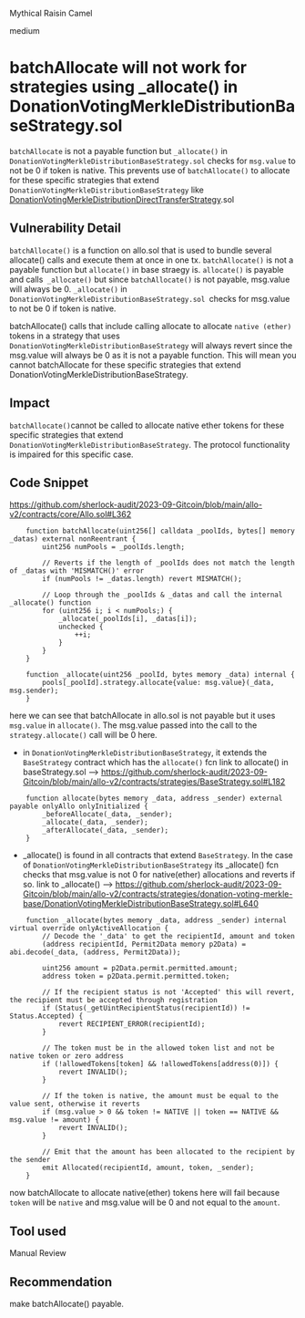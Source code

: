Mythical Raisin Camel

medium

# batchAllocate will not work for strategies using _allocate() in DonationVotingMerkleDistributionBaseStrategy.sol
`batchAllocate` is not a payable function but `_allocate()` in `DonationVotingMerkleDistributionBaseStrategy.sol` checks for `msg.value` to not be 0 if token is native. This prevents use of `batchAllocate()` to allocate for these specific strategies that  extend `DonationVotingMerkleDistributionBaseStrategy` like [DonationVotingMerkleDistributionDirectTransferStrategy](https://github.com/sherlock-audit/2023-09-Gitcoin/blob/main/allo-v2/contracts/strategies/donation-voting-merkle-distribution-direct-transfer/DonationVotingMerkleDistributionDirectTransferStrategy.sol#L26C1-L26C9).sol
## Vulnerability Detail
`batchAllocate()` is a function on allo.sol that is used to bundle several allocate() calls and execute them at once in one tx. 
`batchAllocate()` is not a payable function but `allocate()` in base straegy is. `allocate()` is payable and calls` _allocate()` but since `batchAllocate()` is not payable, msg.value will always be 0.   `_allocate()` in `DonationVotingMerkleDistributionBaseStrategy.sol `checks for msg.value to not be 0 if token is native. 

batchAllocate() calls that include calling allocate to allocate `native (ether)` tokens in a strategy that uses `DonationVotingMerkleDistributionBaseStrategy` will always revert since the msg.value will always be 0 as it is not a payable function. This will mean you cannot batchAllocate for these specific strategies that  extend DonationVotingMerkleDistributionBaseStrategy. 
## Impact
` batchAllocate() `cannot be called to allocate native ether tokens  for these specific strategies that  extend `DonationVotingMerkleDistributionBaseStrategy`. The protocol functionality is impaired for this specific case. 
## Code Snippet
https://github.com/sherlock-audit/2023-09-Gitcoin/blob/main/allo-v2/contracts/core/Allo.sol#L362
```solidity
    function batchAllocate(uint256[] calldata _poolIds, bytes[] memory _datas) external nonReentrant {
        uint256 numPools = _poolIds.length;

        // Reverts if the length of _poolIds does not match the length of _datas with 'MISMATCH()' error
        if (numPools != _datas.length) revert MISMATCH();

        // Loop through the _poolIds & _datas and call the internal _allocate() function
        for (uint256 i; i < numPools;) {
            _allocate(_poolIds[i], _datas[i]);
            unchecked {
                ++i;
            }
        }
    }

    function _allocate(uint256 _poolId, bytes memory _data) internal {
        pools[_poolId].strategy.allocate{value: msg.value}(_data, msg.sender);
    }
```
here we can see that batchAllocate in allo.sol is not payable but it uses `msg.value` in `allocate()`. The msg.value passed into the call to the `strategy.allocate()` call will be 0 here. 

 - in `DonationVotingMerkleDistributionBaseStrategy`, it extends the `BaseStrategy` contract which has the `allocate()` fcn
link to allocate() in baseStrategy.sol --> https://github.com/sherlock-audit/2023-09-Gitcoin/blob/main/allo-v2/contracts/strategies/BaseStrategy.sol#L182
```solidity
    function allocate(bytes memory _data, address _sender) external payable onlyAllo onlyInitialized {
        _beforeAllocate(_data, _sender);
        _allocate(_data, _sender);
        _afterAllocate(_data, _sender);
    }
```

- _allocate() is found in all contracts that extend `BaseStrategy`. In the case of `DonationVotingMerkleDistributionBaseStrategy` its _allocate() fcn checks that msg.value is not 0 for native(ether) allocations and reverts if so. 
link to _allocate() --> https://github.com/sherlock-audit/2023-09-Gitcoin/blob/main/allo-v2/contracts/strategies/donation-voting-merkle-base/DonationVotingMerkleDistributionBaseStrategy.sol#L640
```solidity
    function _allocate(bytes memory _data, address _sender) internal virtual override onlyActiveAllocation {
        // Decode the '_data' to get the recipientId, amount and token
        (address recipientId, Permit2Data memory p2Data) = abi.decode(_data, (address, Permit2Data));

        uint256 amount = p2Data.permit.permitted.amount;
        address token = p2Data.permit.permitted.token;

        // If the recipient status is not 'Accepted' this will revert, the recipient must be accepted through registration
        if (Status(_getUintRecipientStatus(recipientId)) != Status.Accepted) {
            revert RECIPIENT_ERROR(recipientId);
        }

        // The token must be in the allowed token list and not be native token or zero address
        if (!allowedTokens[token] && !allowedTokens[address(0)]) {
            revert INVALID();
        }

        // If the token is native, the amount must be equal to the value sent, otherwise it reverts
        if (msg.value > 0 && token != NATIVE || token == NATIVE && msg.value != amount) {
            revert INVALID();
        }

        // Emit that the amount has been allocated to the recipient by the sender
        emit Allocated(recipientId, amount, token, _sender);
    }
```
now batchAllocate to allocate native(ether) tokens here will fail because `token` will be `native` and msg.value will be 0 and not equal to the `amount`. 

## Tool used
Manual Review

## Recommendation
make batchAllocate() payable. 
